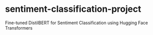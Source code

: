 # sentiment-classification-project
Fine-tuned DistilBERT for Sentiment Classification using Hugging Face Transformers
